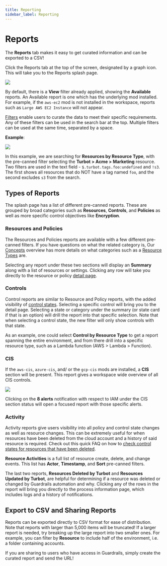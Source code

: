 ```yaml
---
title: Reporting
sidebar_label: Reporting
---
```


# Reports

The **Reports** tab makes it easy to get curated information and can be exported
to a CSV!

Click the Reports tab at the top of the screen, designated by a graph icon. This
will take you to the Reports splash page.

![](/images/docs/guardrails/reports-splash.png)

By default, there is a **View** filter already applied, showing the
**Available** reports. An Available report is one which has the underlying mod
installed. For example, if the `aws-ec2` mod is not installed in the workspace,
reports such as `Large AWS EC2 Instance` will not appear.

[Filters](reference/filter) enable users to curate the data to meet their
specific requirements. Any of these filters can be used in the search bar at the
top. Multiple filters can be used at the same time, separated by a space.

**Example**:

![](/images/docs/guardrails/example-filter.png)

In this example, we are searching for **Resources by Resource Type**, with the
pre-canned filter selecting the **Turbot > Acme > Marketing** resource. Two
filters are used in the text field - `$.turbot.tags.foo:undefined` and `!s3`.
The first shows all resources that do NOT have a tag named `foo`, and the second
excludes `s3` from the search.

## Types of Reports

The splash page has a list of different pre-canned reports. These are grouped by
broad categories such as **Resources**, **Controls**, and **Policies** as well
as more specific control objectives like **Encryption**.

### Resources and Policies

The Resources and Policies reports are available with a few different pre-canned
filters. If you have questions on what the related category is, Our
[Concepts](concepts) overview has more details on what categories such as a
[Resource Types](concepts/resources/types-categories#resource-types) are.

Selecting any report under these two sections will display an **Summary** along
with a list of resources or settings. Clicking any row will take you directly to
the resource or policy [detail page](guides/console/detail-pages).

### Controls

Control reports are similar to Resource and Policy reports, with the added
visibility of [control states](concepts/controls#control-state). Selecting a
specific control will bring you to the detail page. Selecting a state or
category under the summary (or state card if that is an option) will drill the
report into that specific selection. Note that when selecting a control state,
the new filter will only show controls with that state.

As an example, one could select **Control by Resource Type** to get a report
spanning the entire environment, and from there drill into a specific resource
type, such as a Lambda function (AWS > Lambda > Function).

### CIS

If the `aws-cis`, `azure-cis`, and/ or the `gcp-cis` mods are installed, a
**CIS** section will be present. This report gives a workspace wide overview of
all CIS controls.

![](/images/docs/guardrails/cis-reports.png)

Clicking on the **8 alerts** notification with respect to IAM under the CIS
section status will open a focused report with those specific alerts.

### Activity

Activity reports give users visibility into all policy and control state changes
as well as resource changes. This can be extremely useful for when resources
have been deleted from the cloud account and a history of said resource is
required. Check out this quick FAQ on how to
[check control states for resources that have been deleted](faq/general-faq#how-can-i-check-control-states-for-resources-that-have-been-deleted).

**Resource Activities** is a full list of resource create, delete, and change
events. This list has **Actor**, **Timestamp**, and **Sort** pre-canned filters.

The last two reports, **Resources Deleted by Turbot** and **Resources Updated by
Turbot**, are helpful for determining if a resource was deleted or changed by
Guardrails automation and why. Clicking any of the rows in the report will bring you
directly to the process information page, which includes logs and a history of
notifications.

## Export to CSV and Sharing Reports

Reports can be exported directly to CSV format for ease of distribution. Note
that reports with larger than 5,000 items will be truncated! If a larger report
is needed, try breaking up the large report into two smaller ones. For example,
you can filter by **Resource** to include half of the environment, i.e. a folder
containing accounts.

If you are sharing to users who have access in Guardrails, simply create the curated
report and send the URL!
